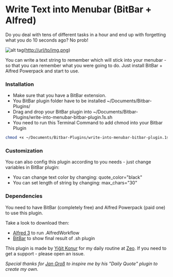 # Write Text into Menubar (BitBar + Alfred)

Do you deal with tens of different tasks in a hour and end up with forgetting what you do 10 seconds ago? No prob! 

![alt tag][1]([http://url/to/img.png][2])

You can write a text string to remember which will stick into your menubar - so that you can remember what you were going to do. Just install BitBar + Alfred Powerpack and start to use.

### Installation

 * Make sure that you have a BitBar extension.
 * You BitBar plugin folder have to be installed \~/Documents/Bitbar-Plugins/
 * Drag and drop your BitBar plugin into \~/Documents/Bitbar-Plugins/write-into-menubar-bitbar-plugin.1s.sh
 * You need to run this Terminal Command to add chmod into your Bitbar Plugin
	  
```bash
chmod +x ~/Documents/Bitbar-Plugins/write-into-menubar-bitbar-plugin.1s.sh
```
 
### Customization
 
 You can also config this plugin according to you needs - just change variables in BitBar plugin:
 
 * You can change text color by changing: quote\_color="black"
 * You can set length of string by changing: max\_chars="30" 


### Dependencies

You need to have BitBar (completely free) and Alfred Powerpack (paid one) to use this plugin.

Take a look to download then:

 * [Alfred 3][3] to run .AlfredWorkflow
 * [BitBar][4] to show final result of .sh plugin


This plugin is made by [Yiğit Konur][5] for my daily routine at [Zeo][6]. If you need to get a support - please open an issue.




_Special thanks for [Jan Groß][7] to inspire me by his "Daily Quote" plugin to create my own._

[1]:	https://cldup.com/ZI7tiDY5Yf-2000x2000.jpeg "Better way to understand how it works"
[2]:	https://github.com/yigitkonur/write-into-menubar
[3]:	https://www.alfredapp.com/
[4]:	https://getbitbar.com/
[5]:	https://github.com/yigitkonur
[6]:	https://zeo.org
[7]:	https://getbitbar.com/contributors/JanGross